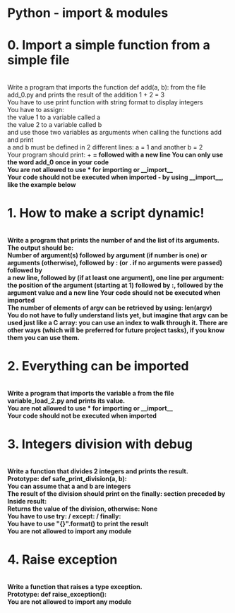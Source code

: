 <h1><strong>Python - import & modules</strong></h1>
<h1>0. Import a simple function from a simple file</h1>
<br>
Write a program that imports the function def add(a, b): from the file add_0.py and prints the result of the addition 1 + 2 = 3
<br>
You have to use print function with string format to display integers<br>
You have to assign:<br>
the value 1 to a variable called a<br>
the value 2 to a variable called b<br>
and use those two variables as arguments when calling the functions add and print<br>
a and b must be defined in 2 different lines: a = 1 and another b = 2<br>
Your program should print: <a value> + <b value> = <add(a, b) value> followed with a new line
You can only use the word add_0 once in your code<br>
You are not allowed to use * for importing or __import__<br>
Your code should not be executed when imported - by using __import__, like the example below
<br>
<h1>1. How to make a script dynamic!</h1>
<br>
Write a program that prints the number of and the list of its arguments.
<br>
The output should be:<br>
Number of argument(s) followed by argument (if number is one) or arguments (otherwise), followed by
: (or . if no arguments were passed) followed by<br>
a new line, followed by (if at least one argument),
one line per argument:<br>
the position of the argument (starting at 1) followed by :, followed by the argument value and a new line
Your code should not be executed when imported<br>
The number of elements of argv can be retrieved by using: len(argv)<br>
You do not have to fully understand lists yet, but imagine that argv can be used just like a C array: you can use an index to walk through it. There are other ways (which will be preferred for future project tasks), if you know them you can use them.<br>
<h1>2. Everything can be imported</h1><br>
Write a program that imports the variable a from the file variable_load_2.py and prints its value.
<br>
You are not allowed to use * for importing or __import__<br>
Your code should not be executed when imported<br>
<h1>3. Integers division with debug</h1>
<br>
Write a function that divides 2 integers and prints the result.
<br>
Prototype: def safe_print_division(a, b):<br>
You can assume that a and b are integers<br>
The result of the division should print on the finally: section preceded by Inside result:<br>
Returns the value of the division, otherwise: None<br>
You have to use try: / except: / finally:<br>
You have to use "{}".format() to print the result<br>
You are not allowed to import any module<br>
<h1>4. Raise exception</h1>
<br>
Write a function that raises a type exception.
<br>
Prototype: def raise_exception():<br>
You are not allowed to import any module<br>
